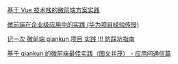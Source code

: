 [基于 Vue 技术栈的微前端方案实践](https://mp.weixin.qq.com/s/y_gPdEZ0lRdquxqRd_7kPQ)

[微前端在企业级应用中的实践 (华为项目经验传授)](https://mp.weixin.qq.com/s/qpGgtGRRqOlnVzt-47GkZQ)

[记一次 微前端 qiankun 项目 实践 !!! 防踩坑指南](https://juejin.im/post/5ea55417e51d4546e347fda9)

[基于 qiankun 的微前端最佳实践（图文并茂） - 应用间通信篇](https://juejin.im/post/5eb530495188256d9a28da13)